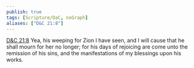 ```yaml
---
publish: true
tags: [Scripture/DaC, noGraph]
aliases: ["D&C 21:8"]
---
```

[D&C 21:8](https://churchofjesuschrist.org/study/scriptures/dc-testament/dc/21?lang=eng&id=p8#p8) Yea, his weeping for Zion I have seen, and I will cause that he shall mourn for her no longer; for his days of rejoicing are come unto the remission of his sins, and the manifestations of my blessings upon his works.
